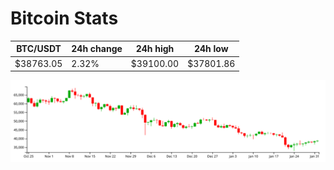 # Bitcoin Stats

BTC/USDT|24h change|24h high|24h low|
|---|---|---|---|
|$38763.05|2.32%|$39100.00|$37801.86|

<img src="./chart.svg">
